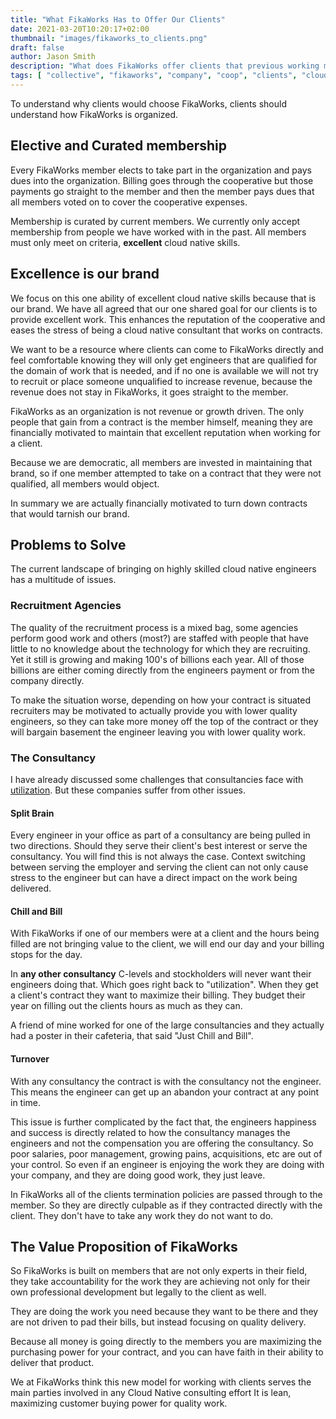 ```yaml
---
title: "What FikaWorks Has to Offer Our Clients"
date: 2021-03-20T10:20:17+02:00
thumbnail: "images/fikaworks_to_clients.png"
draft: false
author: Jason Smith
description: "What does FikaWorks offer clients that previous working models do not"
tags: [ "collective", "fikaworks", "company", "coop", "clients", "cloud native"]
---
```



To understand why clients would choose FikaWorks, clients should understand how FikaWorks 
is organized.

## Elective and Curated membership

Every FikaWorks member elects to take part in the organization and pays dues into the organization.
Billing goes through the cooperative but those payments go straight to the member and then
the member pays dues that all members voted on to cover the cooperative expenses.

Membership is curated by current members. We currently only accept membership from people we have
worked with in the past. All members must only meet on criteria, **excellent** cloud native skills.

## Excellence is our brand

We focus on this one ability of excellent cloud native skills because that is our brand.
We have all agreed that our one shared goal for our clients is to provide excellent work.
This enhances the reputation of the cooperative and eases the stress of being a cloud native 
consultant that works on contracts.

We want to be a resource where clients can come to FikaWorks
directly and feel comfortable knowing they will only get engineers that are qualified for 
the domain of work that is needed, and if no one is available we will not try to recruit
or place someone unqualified to increase revenue, because the revenue does not stay in FikaWorks,
it goes straight to the member.

FikaWorks as an organization is not revenue or growth driven. The only people that gain from
a contract is the member himself, meaning they are financially motivated to maintain
that excellent reputation when working for a client.

Because we are democratic, all members are invested in maintaining that brand, so if one member
attempted to take on a contract that they were not qualified, all members would object.

In summary we are actually financially motivated to turn down contracts that would tarnish
our brand.

## Problems to Solve

The current landscape of bringing on highly skilled cloud native engineers has a 
multitude of issues.

### Recruitment Agencies

The quality of the recruitment process is a mixed bag, some agencies perform good work
and others (most?) are staffed with people that have little to no knowledge about the technology for
which they are recruiting. Yet it still is growing and making 100's of billions each year. All of
those billions are either coming directly from the engineers payment or from the company directly.

To make the situation worse, depending on how your contract is situated recruiters may be motivated
to actually provide you with lower quality engineers, so they can take more money off the top of
the contract or they will bargain basement the engineer leaving you with lower quality work.

### The Consultancy

I have already discussed some challenges that consultancies face with
[utilization](/blog/consultancy-utilization/). But these companies suffer from other issues.

#### Split Brain

Every engineer in your office as part of a consultancy are being pulled in two directions.
Should they serve their client's best interest or serve the consultancy. You will find this is not 
always the case. Context switching between serving the employer and serving the client can
not only cause stress to the engineer but can have a direct impact on the work being delivered.

#### Chill and Bill

With FikaWorks if one of our members were at a client and the hours being 
filled are not bringing value
to the client, we will end our day and your billing stops for the day.

In **any other consultancy** C-levels and stockholders will never want their engineers doing that.
Which goes right back to "utilization".  When they get a client's contract they want to 
maximize their billing. They budget their year on filling out the clients hours as much as 
they can.

A friend of mine worked for one of the large consultancies and they actually had a poster
in their cafeteria, that said "Just Chill and Bill".

#### Turnover

With any consultancy the contract is with the consultancy not the engineer. This means the 
engineer can get up an abandon your contract at any point in time.

This issue is further complicated by the fact that, the engineers happiness and success
is directly related to how the consultancy manages the engineers and not the compensation
you are offering the consultancy. So poor salaries, poor management, growing pains, acquisitions,
etc are out of your control. So even if an engineer is enjoying the work they are doing
with your company, and they are doing good work, they just leave.

In FikaWorks all of the clients termination policies are passed through to the member.
So they are directly culpable as if they contracted directly with the client. They don't have 
to take any work they do not want to do.

## The Value Proposition of FikaWorks

So FikaWorks is built on members that are not only experts in their field, they take accountability
for the work they are achieving not only for their own professional development but legally
to the client as well.

They are doing the work you need because they want to be there and they are not driven to pad 
their bills, but instead focusing on quality delivery.

Because all money is going directly to the members you are maximizing the purchasing power
for your contract, and you can have faith in their ability to deliver that product.

We at FikaWorks think this new model for working with clients serves the main parties involved 
in any Cloud Native consulting effort
It is lean, maximizing customer buying power for quality work.
